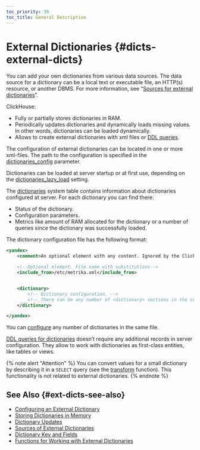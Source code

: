 ```yaml
---
toc_priority: 39
toc_title: General Description
---
```


# External Dictionaries {#dicts-external-dicts}

You can add your own dictionaries from various data sources. The data source for a dictionary can be a local text or executable file, an HTTP(s) resource, or another DBMS. For more information, see “[Sources for external dictionaries](../../../sql-reference/dictionaries/external-dictionaries/external-dicts-dict-sources.md)”.

ClickHouse:

-   Fully or partially stores dictionaries in RAM.
-   Periodically updates dictionaries and dynamically loads missing values. In other words, dictionaries can be loaded dynamically.
-   Allows to create external dictionaries with xml files or [DDL queries](../../../sql-reference/statements/create/dictionary.md).

The configuration of external dictionaries can be located in one or more xml-files. The path to the configuration is specified in the [dictionaries_config](../../../operations/server-configuration-parameters/settings.md#server_configuration_parameters-dictionaries_config) parameter.

Dictionaries can be loaded at server startup or at first use, depending on the [dictionaries_lazy_load](../../../operations/server-configuration-parameters/settings.md#server_configuration_parameters-dictionaries_lazy_load) setting.

The [dictionaries](../../../operations/system-tables/dictionaries.md#system_tables-dictionaries) system table contains information about dictionaries configured at server. For each dictionary you can find there:

-   Status of the dictionary.
-   Configuration parameters.
-   Metrics like amount of RAM allocated for the dictionary or a number of queries since the dictionary was successfully loaded.

The dictionary configuration file has the following format:

``` xml
<yandex>
    <comment>An optional element with any content. Ignored by the ClickHouse server.</comment>

    <!--Optional element. File name with substitutions-->
    <include_from>/etc/metrika.xml</include_from>


    <dictionary>
        <!-- Dictionary configuration. -->
        <!-- There can be any number of <dictionary> sections in the configuration file. -->
    </dictionary>

</yandex>
```

You can [configure](../../../sql-reference/dictionaries/external-dictionaries/external-dicts-dict.md) any number of dictionaries in the same file.

[DDL queries for dictionaries](../../../sql-reference/statements/create/dictionary.md) doesn’t require any additional records in server configuration. They allow to work with dictionaries as first-class entities, like tables or views.

{% note alert "Attention" %}
    You can convert values for a small dictionary by describing it in a `SELECT` query (see the [transform](../../../sql-reference/functions/other-functions.md) function). This functionality is not related to external dictionaries.
{% endnote %}

## See Also {#ext-dicts-see-also}

-   [Configuring an External Dictionary](../../../sql-reference/dictionaries/external-dictionaries/external-dicts-dict.md)
-   [Storing Dictionaries in Memory](../../../sql-reference/dictionaries/external-dictionaries/external-dicts-dict-layout.md)
-   [Dictionary Updates](../../../sql-reference/dictionaries/external-dictionaries/external-dicts-dict-lifetime.md)
-   [Sources of External Dictionaries](../../../sql-reference/dictionaries/external-dictionaries/external-dicts-dict-sources.md)
-   [Dictionary Key and Fields](../../../sql-reference/dictionaries/external-dictionaries/external-dicts-dict-structure.md)
-   [Functions for Working with External Dictionaries](../../../sql-reference/functions/ext-dict-functions.md)


